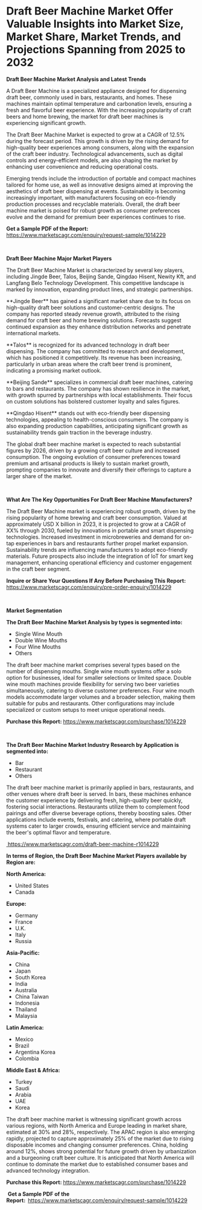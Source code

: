 <p><h1>Draft Beer Machine Market Offer Valuable Insights into Market Size, Market Share, Market Trends, and Projections Spanning from 2025 to 2032</h1></p><p><strong>Draft Beer Machine Market Analysis and Latest Trends</strong></p>
<p><p>A Draft Beer Machine is a specialized appliance designed for dispensing draft beer, commonly used in bars, restaurants, and homes. These machines maintain optimal temperature and carbonation levels, ensuring a fresh and flavorful beer experience. With the increasing popularity of craft beers and home brewing, the market for draft beer machines is experiencing significant growth.</p><p>The Draft Beer Machine Market is expected to grow at a CAGR of 12.5% during the forecast period. This growth is driven by the rising demand for high-quality beer experiences among consumers, along with the expansion of the craft beer industry. Technological advancements, such as digital controls and energy-efficient models, are also shaping the market by enhancing user convenience and reducing operational costs.</p><p>Emerging trends include the introduction of portable and compact machines tailored for home use, as well as innovative designs aimed at improving the aesthetics of draft beer dispensing at events. Sustainability is becoming increasingly important, with manufacturers focusing on eco-friendly production processes and recyclable materials. Overall, the draft beer machine market is poised for robust growth as consumer preferences evolve and the demand for premium beer experiences continues to rise.</p></p>
<p><strong>Get a Sample PDF of the Report:&nbsp;</strong> <a href="https://www.marketscagr.com/enquiry/request-sample/1014229?utm_campaign=3274&utm_medium=2&utm_source=Github&utm_content=ia&utm_term=17042025&utm_id=draft-beer-machine">https://www.marketscagr.com/enquiry/request-sample/1014229</a></p>
<p>&nbsp;</p>
<p><strong>Draft Beer Machine Major Market Players</strong></p>
<p><p>The Draft Beer Machine Market is characterized by several key players, including Jingde Beer, Talos, Beijing Sande, Qingdao Hisent, Newity Kft, and Langfang Belo Technology Development. This competitive landscape is marked by innovation, expanding product lines, and strategic partnerships. </p><p>**Jingde Beer** has gained a significant market share due to its focus on high-quality draft beer solutions and customer-centric designs. The company has reported steady revenue growth, attributed to the rising demand for craft beer and home brewing solutions. Forecasts suggest continued expansion as they enhance distribution networks and penetrate international markets.</p><p>**Talos** is recognized for its advanced technology in draft beer dispensing. The company has committed to research and development, which has positioned it competitively. Its revenue has been increasing, particularly in urban areas where the craft beer trend is prominent, indicating a promising market outlook.</p><p>**Beijing Sande** specializes in commercial draft beer machines, catering to bars and restaurants. The company has shown resilience in the market, with growth spurred by partnerships with local establishments. Their focus on custom solutions has bolstered customer loyalty and sales figures.</p><p>**Qingdao Hisent** stands out with eco-friendly beer dispensing technologies, appealing to health-conscious consumers. The company is also expanding production capabilities, anticipating significant growth as sustainability trends gain traction in the beverage industry.</p><p>The global draft beer machine market is expected to reach substantial figures by 2026, driven by a growing craft beer culture and increased consumption. The ongoing evolution of consumer preferences toward premium and artisanal products is likely to sustain market growth, prompting companies to innovate and diversify their offerings to capture a larger share of the market.</p></p>
<p>&nbsp;</p>
<p><strong>What Are The Key Opportunities For Draft Beer Machine Manufacturers?</strong></p>
<p><p>The Draft Beer Machine market is experiencing robust growth, driven by the rising popularity of home brewing and craft beer consumption. Valued at approximately USD X billion in 2023, it is projected to grow at a CAGR of XX% through 2030, fueled by innovations in portable and smart dispensing technologies. Increased investment in microbreweries and demand for on-tap experiences in bars and restaurants further propel market expansion. Sustainability trends are influencing manufacturers to adopt eco-friendly materials. Future prospects also include the integration of IoT for smart keg management, enhancing operational efficiency and customer engagement in the craft beer segment.</p></p>
<p><strong>Inquire or Share Your Questions If Any Before Purchasing This Report:</strong> <a href="https://www.marketscagr.com/enquiry/pre-order-enquiry/1014229?utm_campaign=3274&utm_medium=2&utm_source=Github&utm_content=ia&utm_term=17042025&utm_id=draft-beer-machine">https://www.marketscagr.com/enquiry/pre-order-enquiry/1014229</a></p>
<p>&nbsp;</p>
<p><strong>Market Segmentation</strong></p>
<p><strong>The Draft Beer Machine Market Analysis by types is segmented into:</strong></p>
<p><ul><li>Single Wine Mouth</li><li>Double Wine Mouths</li><li>Four Wine Mouths</li><li>Others</li></ul></p>
<p><p>The draft beer machine market comprises several types based on the number of dispensing mouths. Single wine mouth systems offer a solo option for businesses, ideal for smaller selections or limited space. Double wine mouth machines provide flexibility for serving two beer varieties simultaneously, catering to diverse customer preferences. Four wine mouth models accommodate larger volumes and a broader selection, making them suitable for pubs and restaurants. Other configurations may include specialized or custom setups to meet unique operational needs.</p></p>
<p><strong>Purchase this Report:&nbsp;</strong><a href="https://www.marketscagr.com/purchase/1014229?utm_campaign=3274&utm_medium=2&utm_source=Github&utm_content=ia&utm_term=17042025&utm_id=draft-beer-machine">https://www.marketscagr.com/purchase/1014229</a></p>
<p>&nbsp;</p>
<p><strong>The Draft Beer Machine Market Industry Research by Application is segmented into:</strong></p>
<p><ul><li>Bar</li><li>Restaurant</li><li>Others</li></ul></p>
<p><p>The draft beer machine market is primarily applied in bars, restaurants, and other venues where draft beer is served. In bars, these machines enhance the customer experience by delivering fresh, high-quality beer quickly, fostering social interactions. Restaurants utilize them to complement food pairings and offer diverse beverage options, thereby boosting sales. Other applications include events, festivals, and catering, where portable draft systems cater to larger crowds, ensuring efficient service and maintaining the beer's optimal flavor and temperature.</p></p>
<p><a href="https://www.marketscagr.com/draft-beer-machine-r1014229?utm_campaign=3274&utm_medium=2&utm_source=Github&utm_content=ia&utm_term=17042025&utm_id=draft-beer-machine">&nbsp;https://www.marketscagr.com/draft-beer-machine-r1014229</a></p>
<p><strong>In terms of Region, the Draft Beer Machine Market Players available by Region are:</strong></p>
<p>
    <p> <strong> North America: </strong>
        <ul>
            <li>United States</li>
            <li>Canada</li>
        </ul>
        </p> 
    <p> <strong> Europe: </strong>
        <ul>
            <li>Germany</li>
            <li>France</li>
            <li>U.K.</li>
            <li>Italy</li>
            <li>Russia</li>
        </ul>
        </p> 
    <p> <strong> Asia-Pacific: </strong>
        <ul>
            <li>China</li>
            <li>Japan</li>
            <li>South Korea</li>
            <li>India</li>
            <li>Australia</li>
            <li>China Taiwan</li>
            <li>Indonesia</li>
            <li>Thailand</li>
            <li>Malaysia</li>
        </ul>
        </p> 
    <p> <strong> Latin America: </strong>
        <ul>
            <li>Mexico</li>
            <li>Brazil</li>
            <li>Argentina Korea</li>
            <li>Colombia</li>
        </ul>
        </p> 
    <p> <strong> Middle East & Africa: </strong>
        <ul>
            <li>Turkey</li>
            <li>Saudi</li>
            <li>Arabia</li>
            <li>UAE</li>
            <li>Korea</li>
        </ul>
    </p>
    </p>
<p><p>The draft beer machine market is witnessing significant growth across various regions, with North America and Europe leading in market share, estimated at 30% and 28%, respectively. The APAC region is also emerging rapidly, projected to capture approximately 25% of the market due to rising disposable incomes and changing consumer preferences. China, holding around 12%, shows strong potential for future growth driven by urbanization and a burgeoning craft beer culture. It is anticipated that North America will continue to dominate the market due to established consumer bases and advanced technology integration.</p></p>
<p><strong>Purchase this Report: </strong><a href="https://www.marketscagr.com/purchase/1014229?utm_campaign=3274&utm_medium=2&utm_source=Github&utm_content=ia&utm_term=17042025&utm_id=draft-beer-machine">https://www.marketscagr.com/purchase/1014229</a></p>
<p>&nbsp;<strong>Get a Sample PDF of the Report:&nbsp;&nbsp;</strong><a href="https://www.marketscagr.com/enquiry/request-sample/1014229?utm_campaign=3274&utm_medium=2&utm_source=Github&utm_content=ia&utm_term=17042025&utm_id=draft-beer-machine">https://www.marketscagr.com/enquiry/request-sample/1014229</a></p>
<p><strong></strong></p>
<p><p></p><p></p><p></p></p>